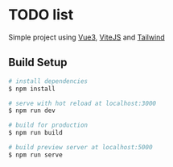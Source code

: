 # TODO list
Simple project using [Vue3](https://v3.vuejs.org/), [ViteJS](https://vitejs.dev/) and [Tailwind](https://tailwindcss.com/)


## Build Setup

```bash
# install dependencies
$ npm install

# serve with hot reload at localhost:3000
$ npm run dev

# build for production
$ npm run build

# build preview server at localhost:5000
$ npm run serve

```